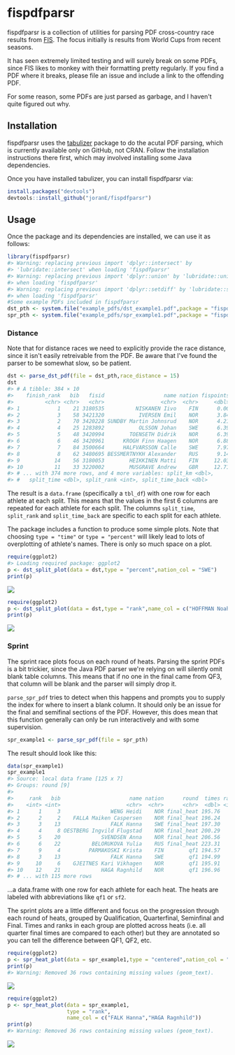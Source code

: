 <!-- README.md is generated from README.Rmd. Please edit that file -->
fispdfparsr
===========

fispdfparsr is a collection of utilities for parsing PDF cross-country race results from [FIS](http://data.fis-ski.com). The focus initially is results from World Cups from recent seasons.

It has seen extremely limited testing and will surely break on some PDFs, since FIS likes to monkey with their formatting pretty regularly. If you find a PDF where it breaks, please file an issue and include a link to the offending PDF.

For some reason, some PDFs are just parsed as garbage, and I haven't quite figured out why.

Installation
------------

fispdfparsr uses the [tabulizer](https://github.com/ropenscilabs/tabulizer) package to do the acutal PDF parsing, which is currently available only on GitHub, not CRAN. Follow the installation instructions there first, which may involved installing some Java dependencies.

Once you have installed tabulizer, you can install fispdfparsr via:

``` r
install.packages("devtools")
devtools::install_github("joranE/fispdfparsr")
```

Usage
-----

Once the package and its dependencies are installed, we can use it as follows:

``` r
library(fispdfparsr)
#> Warning: replacing previous import 'dplyr::intersect' by
#> 'lubridate::intersect' when loading 'fispdfparsr'
#> Warning: replacing previous import 'dplyr::union' by 'lubridate::union'
#> when loading 'fispdfparsr'
#> Warning: replacing previous import 'dplyr::setdiff' by 'lubridate::setdiff'
#> when loading 'fispdfparsr'
#Some example PDFs included in fispdfparsr
dst_pth <- system.file("example_pdfs/dst_example1.pdf",package = "fispdfparsr")
spr_pth <- system.file("example_pdfs/spr_example1.pdf",package = "fispdfparsr")
```

### Distance

Note that for distance races we need to explicitly provide the race distance, since it isn't easily retreivable from the PDF. Be aware that I've found the parser to be somewhat slow, so be patient.

``` r
dst <- parse_dst_pdf(file = dst_pth,race_distance = 15)
dst
#> # A tibble: 384 × 10
#>    finish_rank   bib   fisid                   name nation fispoints
#>          <chr> <chr>   <chr>                  <chr>  <chr>     <dbl>
#> 1            1    21 3180535          NISKANEN Iivo    FIN      0.00
#> 2            3    58 3421320           IVERSEN Emil    NOR      3.84
#> 3            2    70 3420228 SUNDBY Martin Johnsrud    NOR      4.21
#> 4            4    25 1283892           OLSSON Johan    SWE      6.39
#> 5            5    48 3420994        TOENSETH Didrik    NOR      6.39
#> 6            6    46 3420961      KROGH Finn Haagen    NOR      6.88
#> 7            7    84 3500664      HALFVARSSON Calle    SWE      7.97
#> 8            8    62 3480695 BESSMERTNYKH Alexander    RUS      9.14
#> 9           14    56 3180053        HEIKKINEN Matti    FIN     12.03
#> 10          11    33 3220002        MUSGRAVE Andrew    GBR     12.71
#> # ... with 374 more rows, and 4 more variables: split_km <dbl>,
#> #   split_time <dbl>, split_rank <int>, split_time_back <dbl>
```

The result is a `data.frame` (specifically a `tbl_df`) with one row for each athlete at each split. This means that the values in the first 6 columns are repeated for each athlete for each split. The columns `split_time`, `split_rank` and `split_time_back` are specific to each split for each athlete.

The package includes a function to produce some simple plots. Note that choosing `type = "time"` or `type = "percent"` will likely lead to lots of overplotting of athlete's names. There is only so much space on a plot.

``` r
require(ggplot2)
#> Loading required package: ggplot2
p <- dst_split_plot(data = dst,type = "percent",nation_col = "SWE")
print(p)
```

![](README/README-figdst_plot_perc-1.png)

``` r
require(ggplot2)
p <- dst_split_plot(data = dst,type = "rank",name_col = c("HOFFMAN Noah","HARVEY Alex"))
print(p)
```

![](README/README-figdst_plot_rank-1.png)

### Sprint

The sprint race plots focus on each round of heats. Parsing the sprint PDFs is a bit trickier, since the Java PDF parser we're relying on will silently omit blank table columns. This means that if no one in the final came from QF3, that column will be blank and the parser will simply drop it.

`parse_spr_pdf` tries to detect when this happens and prompts you to supply the index for where to insert a blank column. It should only be an issue for the final and semifinal sections of the PDF. However, this does mean that this function generally can only be run interactively and with some supervision.

``` r
spr_example1 <- parse_spr_pdf(file = spr_pth)
```

The result should look like this:

``` r
data(spr_example1)
spr_example1
#> Source: local data frame [125 x 7]
#> Groups: round [9]
#> 
#>     rank   bib                      name nation      round  times ranks
#>    <int> <int>                     <chr>  <chr>      <chr>  <dbl> <int>
#> 1      1     3                WENG Heidi    NOR final_heat 195.76     1
#> 2      2     2    FALLA Maiken Caspersen    NOR final_heat 196.24     2
#> 3      3    13                FALK Hanna    SWE final_heat 197.30     3
#> 4      4     8 OESTBERG Ingvild Flugstad    NOR final_heat 200.29     4
#> 5      5    20             SVENDSEN Anna    NOR final_heat 206.56     5
#> 6      6    22          BELORUKOVA Yulia    RUS final_heat 223.31     6
#> 7      9     4         PARMAKOSKI Krista    FIN        qf1 194.57     1
#> 8      3    13                FALK Hanna    SWE        qf1 194.99     2
#> 9     10     6    GJEITNES Kari Vikhagen    NOR        qf1 195.91     3
#> 10    12    21             HAGA Ragnhild    NOR        qf1 196.96     4
#> # ... with 115 more rows
```

...a data.frame with one row for each athlete for each heat. The heats are labeled with abbreviations like `qf1` or `sf2`.

The sprint plots are a little different and focus on the progression through each round of heats, grouped by Qualification, Quarterfinal, Seminfinal and Final. Times and ranks in each group are plotted across heats (i.e. all quarter final times are compared to each other) but they are annotated so you can tell the difference between QF1, QF2, etc.

``` r
require(ggplot2)
p <- spr_heat_plot(data = spr_example1,type = "centered",nation_col = "SWE")
print(p)
#> Warning: Removed 36 rows containing missing values (geom_text).
```

![](README/README-figspr_plot_centered-1.png)

``` r
require(ggplot2)
p <- spr_heat_plot(data = spr_example1,
                   type = "rank",
                   name_col = c("FALK Hanna","HAGA Ragnhild"))
print(p)
#> Warning: Removed 36 rows containing missing values (geom_text).
```

![](README/README-figspr_plot_rank-1.png)
